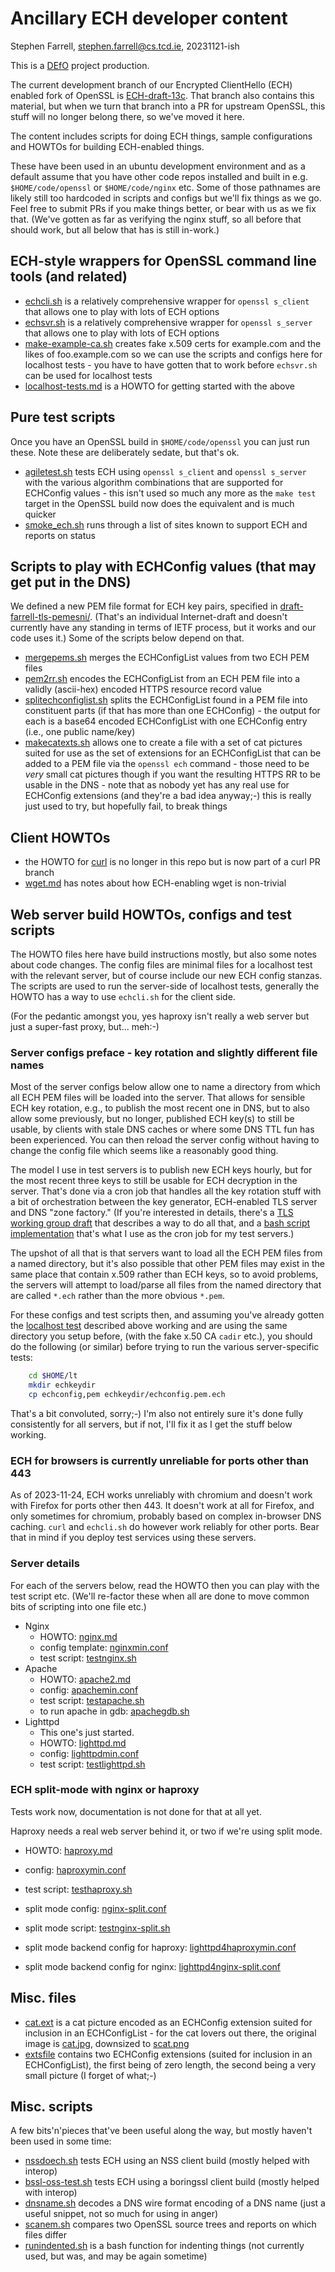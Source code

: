 # Ancillary ECH developer content

Stephen Farrell, stephen.farrell@cs.tcd.ie, 20231121-ish

This is a [DEfO](https://defo.ie) project production.

The current development branch of our Encrypted ClientHello (ECH) enabled fork
of OpenSSL is
[ECH-draft-13c](https://github.com/sftcd/openssl/tree/ECH-draft-13c). That
branch also contains this material, but when we turn that branch into a PR for
upstream OpenSSL, this stuff will no longer belong there, so we've moved it
here.

The content includes scripts for doing ECH things, sample configurations and
HOWTOs for building ECH-enabled things.

These have been used in an ubuntu development environment and as a default
assume that you have other code repos installed and built in e.g.
``$HOME/code/openssl`` or ``$HOME/code/nginx`` etc. Some of those pathnames are
likely still too hardcoded in scripts and configs but we'll fix things as we
go.  Feel free to submit PRs if you make things better, or bear with us as we
fix that. (We've gotten as far as verifying the nginx stuff, so all before that
should work, but all below that has is still in-work.)

## ECH-style wrappers for OpenSSL command line tools (and related)

- [echcli.sh](scripts/echcli.sh) is a relatively comprehensive wrapper for ``openssl
  s_client`` that allows one to play with lots of ECH options
- [echsvr.sh](scripts/echsvr.sh) is a relatively comprehensive wrapper for ``openssl
  s_server`` that allows one to play with lots of ECH options
- [make-example-ca.sh](mscripts/ake-example-ca.sh) creates fake x.509 certs for
  example.com and the likes of foo.example.com so we can use the scripts and
  configs here for localhost tests - you have to have gotten that to work before
  ``echsvr.sh`` can be used for localhost tests
- [localhost-tests.md](howtos/localhost-tests.md) is a HOWTO for getting started with
  the above

## Pure test scripts

Once you have an OpenSSL build in ``$HOME/code/openssl`` you can just
run these. Note these are deliberately sedate, but that's ok.

- [agiletest.sh](scripts/agiletest.sh) tests ECH using ``openssl s_client`` and
  ``openssl s_server`` with the various algorithm combinations that are
  supported for ECHConfig values - this isn't used so much any more as 
  the ``make test`` target in the OpenSSL build now does the equivalent
  and is much quicker
- [smoke_ech.sh](scripts/smoke_ech.sh) runs through a list of sites known to support
  ECH and reports on status

## Scripts to play with ECHConfig values (that may get put in the DNS)

We defined a new PEM file format for ECH key pairs, specified in
[draft-farrell-tls-pemesni/](https://datatracker.ietf.org/doc/draft-farrell-tls-pemesni/).
(That's an individual Internet-draft and doesn't currently have any standing in
terms of IETF process, but it works and our code uses it.) 
Some of the scripts below depend on that.

- [mergepems.sh](scripts/mergepems.sh) merges the ECHConfigList values from two ECH PEM
  files
- [pem2rr.sh](scripts/pem2rr.sh) encodes the ECHConfigList from an ECH PEM file into a
  validly (ascii-hex) encoded HTTPS resource record value
- [splitechconfiglist.sh](scripts/splitechconfiglist.sh) splits the ECHConfigList found
  in a PEM file into constituent parts (if that has more than one ECHConfig) -
  the output for each is a base64 encoded ECHConfigList with one ECHConfig entry
  (i.e., one public name/key)
- [makecatexts.sh](scripts/makecatexts.sh) allows one to create a file with a set of cat
  pictures suited for use as the set of extensions for an ECHConfigList
  that can be added to a PEM file via the ``openssl ech`` command - those
  need to be *very* small cat pictures though if you want the resulting 
  HTTPS RR to be usable in the DNS - note that as nobody yet has any real use
  for ECHConfig extensions (and they're a bad idea anyway;-) this is really
  just used to try, but hopefully fail, to break things

## Client HOWTOs

- the HOWTO for
  [curl](https://github.com/sftcd/curl/blob/ECH-experimental/docs/ECH.md) is no
  longer in this repo but is now part of a curl PR branch
- [wget.md](howtos/wget.md) has notes about how ECH-enabling wget is
  non-trivial

## Web server build HOWTOs, configs and test scripts

The HOWTO files here have build instructions mostly, but also some notes about
code changes. The config files are minimal files for a localhost test with the
relevant server, but of course include our new ECH config stanzas. The scripts
are used to run the server-side of localhost tests, generally the HOWTO has a
way to use ``echcli.sh`` for the client side.

(For the pedantic amongst you, yes haproxy isn't really a web server but
just a super-fast proxy, but... meh:-)

### Server configs preface - key rotation and slightly different file names

Most of the server configs below allow one to name a directory from which all
ECH PEM files will be loaded into the server. That allows for sensible ECH key
rotation, e.g., to publish the most recent one in DNS, but to also allow some
previously, but no longer, published ECH key(s) to still be usable, by clients
with stale DNS caches or where some DNS TTL fun has been experienced. You can
then reload the server config without having to change the config file which
seems like a reasonably good thing.

The model I use in test servers is to publish new ECH keys hourly, but for the
most recent three keys to still be usable for ECH decryption in the server.
That's done via a cron job that handles all the key rotation stuff with a bit
of orchestration between the key generator, ECH-enabled TLS server and DNS
"zone factory." (If you're interested in details, there's a [TLS working group
draft](https://datatracker.ietf.org/doc/html/draft-ietf-tls-wkech) that
describes a way to do all that, and a [bash script
implementation](https://github.com/sftcd/wkesni/blob/master/wkech-04.sh) that's
what I use as the cron job for my test servers.)

The upshot of all that is that servers want to load all the ECH PEM files from
a named directory, but it's also possible that other PEM files may exist in the
same place that contain x.509 rather than ECH keys, so to avoid problems, the
servers will attempt to load/parse all files from the named directory that are
called ``*.ech`` rather than the more obvious ``*.pem``.

For these configs and test scripts then, and assuming you've already gotten the
[localhost test](howtos/localhost-tests.md) described above working and are using the
same directory you setup before, (with the fake x.50 CA ``cadir`` etc.), you
should do the following (or similar) before trying to run the various
server-specific tests:

```bash
    cd $HOME/lt
    mkdir echkeydir
    cp echconfig,pem echkeydir/echconfig.pem.ech
```

That's a bit convoluted, sorry;-) I'm also not entirely sure it's done fully
consistently for all servers, but if not, I'll fix it as I get the stuff below
working.

### ECH for browsers is currently unreliable for ports other than 443

As of 2023-11-24, ECH works unreliably with chromium and doesn't work with
Firefox for ports other then 443.  It doesn't work at all for Firefox, and
only sometimes for chromium, probably based on complex in-browser DNS caching.
``curl`` and ``echcli.sh`` do however work reliably for other ports. Bear
that in mind if you deploy test services using these servers.

### Server details

For each of the servers below, read the HOWTO then you can play with the test
script etc. (We'll re-factor these when all are done to move common bits of
scripting into one file etc.)

- Nginx
    - HOWTO: [nginx.md](howtos/nginx.md)
    - config template: [nginxmin.conf](configs/nginxmin.conf)
    - test script: [testnginx.sh](scripts/testnginx.sh)
- Apache
    - HOWTO: [apache2.md](howtos/apache2.md)
    - config: [apachemin.conf](configs/apachemin.conf)
    - test script: [testapache.sh](scripts/testapache.sh)
    - to run apache in gdb: [apachegdb.sh](scripts/apachegdb.sh)
- Lighttpd
    - This one's just started.
    - HOWTO: [lighttpd.md](howtos/lighttpd.md)
    - config: [lighttpdmin.conf](configs/lighttpdmin.conf)
    - test script: [testlighttpd.sh](scripts/testlighttpd.sh)

### ECH split-mode with nginx or haproxy

Tests work now, documentation is not done for that at all yet.

Haproxy needs a real web server behind it, or two if we're
using split mode.

- HOWTO: [haproxy.md](howtos/haproxy.md)
- config: [haproxymin.conf](configs/haproxymin.conf)
- test script: [testhaproxy.sh](scripts/testhaproxy.sh)

- split mode config: [nginx-split.conf](configs/nginx-split.conf)
- split mode script: [testnginx-split.sh](scripts/testnginx-split.sh)
- split mode backend config for haproxy: [lighttpd4haproxymin.conf](configs/lighttpd4haproxymin.conf)
- split mode backend config for nginx: [lighttpd4nginx-split.conf](configs/lighttpd4nginx-split.conf)

## Misc. files

- [cat.ext](misc/cat.ext) is a cat picture encoded as an ECHConfig extension suited
  for inclusion in an ECHConfigList - for the cat lovers out there, the
  original image is [cat.jpg](misc/cat.jpg), downsized to [scat.png](misc/scat.png)
- [extsfile](misc/extsfile) contains two ECHConfig extensions (suited for inclusion
  in an ECHConfigList), the first being of zero length, the second being a very
  small picture (I forget of what;-)

## Misc. scripts

A few bits'n'pieces that've been useful along the way, but mostly haven't been
used in some time:

- [nssdoech.sh](scripts/nssdoech.sh) tests ECH using an NSS client build (mostly helped
  with interop)
- [bssl-oss-test.sh](scripts/bssl-oss-test.sh) tests ECH using a boringssl client build
  (mostly helped with interop)
- [dnsname.sh](scripts/dnsname.sh) decodes a DNS wire format encoding of a DNS name
  (just a useful snippet, not so much for using in anger)
- [scanem.sh](scripts/scanem.sh) compares two OpenSSL source trees and reports on which
  files differ
- [runindented.sh](scripts/runindented.sh) is a bash function for indenting things (not
  currently used, but was, and may be again sometime)

